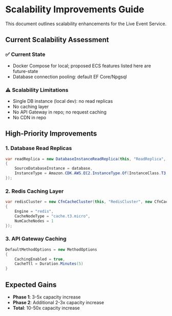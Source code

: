 # Scalability Improvements Guide

This document outlines scalability enhancements for the Live Event Service.

## Current Scalability Assessment

### ✅ Current State
- Docker Compose for local; proposed ECS features listed here are future-state
- Database connection pooling: default EF Core/Npgsql

### ⚠️ Scalability Limitations
- Single DB instance (local dev): no read replicas
- No caching layer
- No API Gateway in repo; no request caching
- No CDN in repo

## High-Priority Improvements

### 1. Database Read Replicas
```csharp
var readReplica = new DatabaseInstanceReadReplica(this, "ReadReplica", new DatabaseInstanceReadReplicaProps
{
    SourceDatabaseInstance = database,
    InstanceType = Amazon.CDK.AWS.EC2.InstanceType.Of(InstanceClass.T3, InstanceSize.MICRO)
});
```

### 2. Redis Caching Layer
```csharp
var redisCluster = new CfnCacheCluster(this, "RedisCluster", new CfnCacheClusterProps
{
    Engine = "redis",
    CacheNodeType = "cache.t3.micro",
    NumCacheNodes = 1
});
```

### 3. API Gateway Caching
```csharp
DefaultMethodOptions = new MethodOptions
{
    CachingEnabled = true,
    CacheTtl = Duration.Minutes(5)
}
```

## Expected Gains
- **Phase 1**: 3-5x capacity increase
- **Phase 2**: Additional 2-3x capacity increase
- **Total**: 10-50x capacity increase 